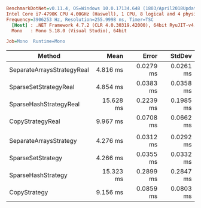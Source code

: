 ``` ini

BenchmarkDotNet=v0.11.4, OS=Windows 10.0.17134.648 (1803/April2018Update/Redstone4)
Intel Core i7-4790K CPU 4.00GHz (Haswell), 1 CPU, 8 logical and 4 physical cores
Frequency=3906253 Hz, Resolution=255.9998 ns, Timer=TSC
  [Host] : .NET Framework 4.7.2 (CLR 4.0.30319.42000), 64bit RyuJIT-v4.7.3362.0
  Mono   : Mono 5.18.0 (Visual Studio), 64bit 

Job=Mono  Runtime=Mono  

```
|                     Method |      Mean |     Error |    StdDev |
|--------------------------- |----------:|----------:|----------:|
| SeparateArraysStrategyReal |  4.816 ms | 0.0279 ms | 0.0261 ms |
|      SparseSetStrategyReal |  4.854 ms | 0.0383 ms | 0.0358 ms |
|     SparseHashStrategyReal | 15.628 ms | 0.2239 ms | 0.1985 ms |
|           CopyStrategyReal |  9.967 ms | 0.0708 ms | 0.0662 ms |
|                            |           |           |           |
|     SeparateArraysStrategy |  4.276 ms | 0.0312 ms | 0.0292 ms |
|          SparseSetStrategy |  4.266 ms | 0.0355 ms | 0.0332 ms |
|         SparseHashStrategy | 15.323 ms | 0.2899 ms | 0.2847 ms |
|               CopyStrategy |  9.156 ms | 0.0859 ms | 0.0803 ms |
